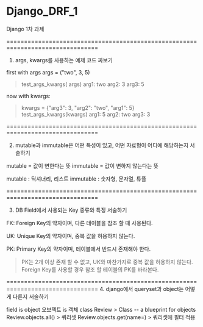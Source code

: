 # Django_DRF_1
Django 1차 과제

================================================================================

1. args, kwargs를 사용하는 예제 코드 짜보기

 first with args
args = ("two", 3, 5)
> test_args_kwargs(
args)
arg1: two
arg2: 3
arg3: 5

 now with kwargs:
> kwargs = {"arg3": 3, "arg2": "two", "arg1": 5}
> test_args_kwargs(kwargs)
arg1: 5
arg2: two
arg3: 3

================================================================================

2. mutable과 immutable은 어떤 특성이 있고, 어떤 자료형이 어디에 해당하는지 서술하기

mutable = 값이 변한다는 뜻
immutable = 값이 변하지 않는다는 뜻


mutable : 딕셔너리, 리스트
immutable : 숫자형, 문자열, 튜플 


================================================================================

3. DB Field에서 사용되는 Key 종류와 특징 서술하기

FK: Foreign Key의 약자이며, 다른 테이블을 참조 할 때 사용된다.

UK: Unique Key의 약자이며, 중복 값을 허용하지 않는다.

PK: Primary Key의 약자이며, 테이블에서 반드시 존재해야 한다.
   > PK는 2개 이상 존재 할 수 없고, UK와 마찬가지로 중복 값을 허용하지 않는다.
   > Foreign Key를 사용할 경우 참조 할 테이블의 PK를 바라본다.


================================================================================
4. django에서 queryset과 object는 어떻게 다른지 서술하기

field is object
오브젝트 is 객체
class Review > Class -- a blueprint for objects
Review.objects.all() > 쿼리셋
Review.objects.get(name=) > 쿼리셋에 필터 적용
